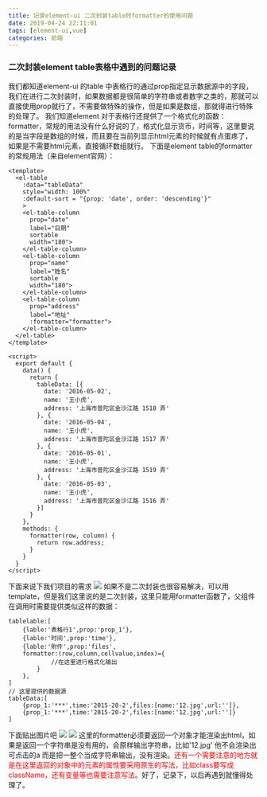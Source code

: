 ```yaml
---
title: 记录element-ui 二次封装table时formatter的使用问题
date: 2019-04-24 22:11:01
tags: [element-ui,vue]
categories: 前端
---
```


### 二次封装element table表格中遇到的问题记录
我们都知道element-ui 的table 中表格行的通过prop指定显示数据源中的字段，我们在进行二次封装时，如果数据都是很简单的字符串或者数字之类的，那就可以直接使用prop就行了，不需要做特殊的操作，但是如果是数组，那就得进行特殊的处理了。
我们知道element 对于表格行还提供了一个格式化的函数：formatter，常规的用法没有什么好说的了，格式化显示货币，时间等，这里要说的是当字段是数组的时候，而且要在当前列显示html元素的时候就有点蛋疼了，如果是不需要html元素，直接循环数组就行。
下面是element table的formatter的常规用法（来自element官网）：
```
<template>
  <el-table
    :data="tableData"
    style="width: 100%"
    :default-sort = "{prop: 'date', order: 'descending'}"
    >
    <el-table-column
      prop="date"
      label="日期"
      sortable
      width="180">
    </el-table-column>
    <el-table-column
      prop="name"
      label="姓名"
      sortable
      width="180">
    </el-table-column>
    <el-table-column
      prop="address"
      label="地址"
      :formatter="formatter">
    </el-table-column>
  </el-table>
</template>

<script>
  export default {
    data() {
      return {
        tableData: [{
          date: '2016-05-02',
          name: '王小虎',
          address: '上海市普陀区金沙江路 1518 弄'
        }, {
          date: '2016-05-04',
          name: '王小虎',
          address: '上海市普陀区金沙江路 1517 弄'
        }, {
          date: '2016-05-01',
          name: '王小虎',
          address: '上海市普陀区金沙江路 1519 弄'
        }, {
          date: '2016-05-03',
          name: '王小虎',
          address: '上海市普陀区金沙江路 1516 弄'
        }]
      }
    },
    methods: {
      formatter(row, column) {
        return row.address;
      }
    }
  }
</script>

```
下面来说下我们项目的需求
![](1.png)
如果不是二次封装也很容易解决，可以用template，但是我们这里说的是二次封装，这里只能用formatter函数了，父组件在调用时需要提供类似这样的数据：
```
tablelable:[
    {lable:'表格行1',prop:'prop_1'},
    {lable:'时间',prop:'time'},
    {lable:'附件',prop:'files',
    formatter:(row,column,cellvalue,index)={
            //在这里进行格式化输出
        }
    },
]
// 这里提供的数据源
tableData:[
    {prop_1:'***',time:'2015-20-2',files:[name:'12.jpg',url:'']},
    {prop_1:'***',time:'2015-20-2',files:[name:'12.jpg',url:'']}
]
```
下面贴出图片吧
![](2.png)
![](3.png)
这里的formatter必须要返回一个对象才能渲染出html，如果是返回一个字符串是没有用的，会原样输出字符串，比如'<a heref="">12.jpg</a>' 他不会渲染出可点击的a  而是把一整个当成字符串输出，没有渲染。<font color="red">还有一个需要注意的地方就是在这里返回的对象中的元素的属性要采用原生的写法，比如class要写成className，还有变量等也需要注意写法</font>。好了，记录下，以后再遇到就懂得处理了。
